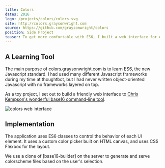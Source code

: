 ```yaml
---
title: Colors
dates: 2016
logo: /projects/colors/colors.svg
site: http://colors.graysonwright.com
source: https://github.com/graysonwright/colors
position: Side Project
teaser: To get more comfortable with ES6, I built a web interface for designing and downloading color scheme files for text editors.
---
```


## A Learning Tool

The main purpose of colors.graysonwright.com is to learn ES6,
the new Javascript standard.
I had used many different Javascript frameworks during my time at thoughtbot,
but I had never written object-oriented Javascript
with no frameworks layered on top.

As a toy project, I set out to build a friendly web interface
to [Chris Kempson's wonderful base16 command-line tool][base16].

![colors web interface](/projects/colors/screenshot.png)

## Implementation

The application uses ES6 classes to control the behavior of each UI element.
It uses a custom color picker built on HTML canvas,
and uses CSS Flexbox for the layout.

We use a clone of [base16-builder] on the server
to generate and serve colorscheme files based on the user's selection.

[base16]: http://chriskempson.com/projects/base16/
